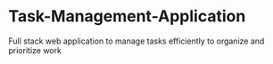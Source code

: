 # Task-Management-Application
Full stack web application to manage tasks efficiently to organize and prioritize work
